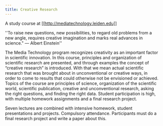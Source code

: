 ```yaml
---
title: Creative Research
---
```

A study course at [[http://mediatechnology.leiden.edu]]

''To raise new questions, new possibilities, to regard old problems from a new angle, requires creative imagination and marks real advances in science." — Albert Einstein''

The Media Technology program recognizes creativity as an important factor in scientific innovation. In this course, principles and organization of scientific research are presented, and through examples the concept of “creative research” is introduced. With that we mean actual scientific research that was brought about in unconventional or creative ways, in order to come to results that could otherwise not be envisioned or achieved. Topics of the course are principles of science, organization of the scientific world, scientific publication, creative and unconventional research, asking the right questions, and finding the right data. Student participation is high, with multiple homework assignments and a final research project.

Seven lectures are combined with intensive homework, student presentations and projects. Compulsory attendance. Participants must do a final research project and write a paper about this. 
